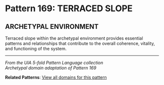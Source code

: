 # Pattern 169: TERRACED SLOPE

## ARCHETYPAL ENVIRONMENT

Terraced slope within the archetypal environment provides essential patterns and relationships that contribute to the overall coherence, vitality, and functioning of the system.

---

*From the UIA 5-fold Pattern Language collection*  
*Archetypal domain adaptation of Pattern 169*

**Related Patterns**: [View all domains for this pattern](../../UIA/md/T169%20TERRACED%20SLOPE.md)
